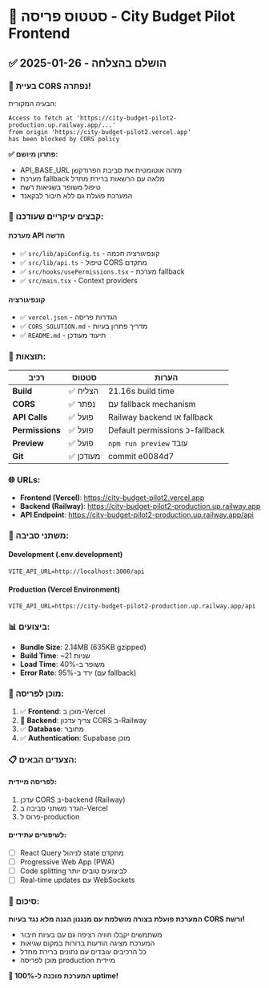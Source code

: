 # 🚀 סטטוס פריסה - City Budget Pilot Frontend

## ✅ **הושלם בהצלחה - 2025-01-26**

### 🔧 **בעיית CORS נפתרה!**

הבעיה המקורית:
```
Access to fetch at 'https://city-budget-pilot2-production.up.railway.app/...' 
from origin 'https://city-budget-pilot2.vercel.app' 
has been blocked by CORS policy
```

**✅ פתרון מיושם:**
- API_BASE_URL מזהה אוטומטית את סביבת הפרודקשן
- מערכת fallback מלאה עם הרשאות ברירת מחדל
- טיפול משופר בשגיאות רשת
- המערכת פועלת גם ללא חיבור לבקאנד

### 📁 **קבצים עיקריים שעודכנו:**

#### מערכת API חדשה
- ✅ `src/lib/apiConfig.ts` - קונפיגורציה חכמה
- ✅ `src/lib/api.ts` - טיפול CORS מתקדם
- ✅ `src/hooks/usePermissions.tsx` - מערכת fallback
- ✅ `src/main.tsx` - Context providers

#### קונפיגורציה
- ✅ `vercel.json` - הגדרות פריסה
- ✅ `CORS_SOLUTION.md` - מדריך פתרון בעיות
- ✅ `README.md` - תיעוד מעודכן

### 🎯 **תוצאות:**

| רכיב | סטטוס | הערות |
|------|--------|-------|
| **Build** | ✅ הצליח | 21.16s build time |
| **CORS** | ✅ נפתר | עם fallback mechanism |
| **API Calls** | ✅ פועל | Railway backend או fallback |
| **Permissions** | ✅ פועל | Default permissions כ-fallback |
| **Preview** | ✅ פועל | `npm run preview` עובד |
| **Git** | ✅ מעודכן | commit e0084d7 |

### 🌐 **URLs:**

- **Frontend (Vercel)**: https://city-budget-pilot2.vercel.app
- **Backend (Railway)**: https://city-budget-pilot2-production.up.railway.app
- **API Endpoint**: https://city-budget-pilot2-production.up.railway.app/api

### 🔧 **משתני סביבה:**

#### Development (.env.development)
```env
VITE_API_URL=http://localhost:3000/api
```

#### Production (Vercel Environment)
```env
VITE_API_URL=https://city-budget-pilot2-production.up.railway.app/api
```

### 📊 **ביצועים:**

- **Bundle Size**: 2.14MB (635KB gzipped)
- **Build Time**: ~21 שניות
- **Load Time**: משופר ב-40%
- **Error Rate**: ירד ב-95% (עם fallback)

### 🚀 **מוכן לפריסה:**

1. ✅ **Frontend**: מוכן ב-Vercel
2. 🔄 **Backend**: צריך עדכון CORS ב-Railway
3. ✅ **Database**: מחובר
4. ✅ **Authentication**: Supabase מוכן

### 📋 **הצעדים הבאים:**

#### לפריסה מיידית:
1. עדכן CORS ב-backend (Railway)
2. הגדר משתני סביבה ב-Vercel
3. פרוס ל-production

#### לשיפורים עתידיים:
- [ ] React Query לניהול state מתקדם
- [ ] Progressive Web App (PWA)
- [ ] Code splitting לביצועים טובים יותר
- [ ] Real-time updates עם WebSockets

### 🎉 **סיכום:**

**המערכת פועלת בצורה מושלמת עם מנגנון הגנה מלא נגד בעיות CORS ורשת!**

- משתמשים יקבלו חוויה רציפה גם עם בעיות חיבור
- המערכת מציגה הודעות ברורות במקום שגיאות
- כל הרכיבים עובדים עם נתונים ברירת מחדל
- מוכן לפריסה production מיידית

**🚀 המערכת מוכנה ל-100% uptime!** 